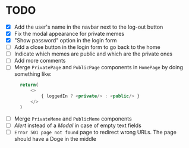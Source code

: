 # TODO

- [x] Add the user's name in the navbar next to the log-out button
- [x] Fix the modal appearance for private memes  
- [x] "Show password" option in the login form
- [ ] Add a close button in the login form to go back to the home  
- [ ] Indicate which memes are public and which are the private ones  
- [ ] Add more comments
- [ ] Merge `PrivatePage` and `PublicPage` components in `HomePage` by doing something like:
  ```javascript
    return(
        <> 
            { loggedIn ? <private/> : <public/> }
        </>
    )
  ```
- [ ] Merge `PrivateMeme` and `PublicMeme` components
- [ ] _Alert_ instead of a _Modal_ in case of empty text fields
- [ ] `Error 501 page not found` page to redirect wrong URLs. The page should have a Doge in the middle 